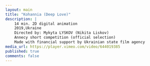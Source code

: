 ```yaml
---
layout: main
title: "Kohannia (Deep Love)"
description: |
    14 min. 2D digital animation
    2019,Ukraine
    Directed by: Mykyta LYSKOV (Nikita Liskov)
    Annecy short competition (official selection)
    Made with financial support by Ukrainian state film agency
media_url: https://player.vimeo.com/video/644019385
published: true
comments: false
---
```

